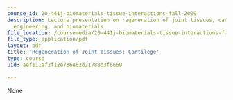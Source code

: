 ```yaml
---
course_id: 20-441j-biomaterials-tissue-interactions-fall-2009
description: Lecture presentation on regeneration of joint tissues, cartilage, tissue
  engineering, and biomaterials.
file_location: /coursemedia/20-441j-biomaterials-tissue-interactions-fall-2009/aef111af2f12e736e62d21788d3f6669_MIT20_441JF09_lec21a_ms.pdf
file_type: application/pdf
layout: pdf
title: 'Regeneration of Joint Tissues: Cartilege'
type: course
uid: aef111af2f12e736e62d21788d3f6669

---
```

None